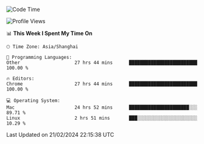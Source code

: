 <!--START_SECTION:waka-->
![Code Time](http://img.shields.io/badge/Code%20Time-1%2C948%20hrs%2054%20mins-blue)

![Profile Views](http://img.shields.io/badge/Profile%20Views-0-blue)

📊 **This Week I Spent My Time On** 

```text
🕑︎ Time Zone: Asia/Shanghai

💬 Programming Languages: 
Other                    27 hrs 44 mins      █████████████████████████   100.00 % 

🔥 Editors: 
Chrome                   27 hrs 44 mins      █████████████████████████   100.00 % 

💻 Operating System: 
Mac                      24 hrs 52 mins      ██████████████████████░░░   89.71 % 
Linux                    2 hrs 51 mins       ███░░░░░░░░░░░░░░░░░░░░░░   10.29 % 
```


 Last Updated on 21/02/2024 22:15:38 UTC
<!--END_SECTION:waka-->